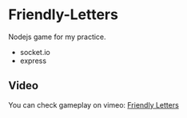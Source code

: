 # Friendly-Letters
Nodejs game for my practice.

* socket.io
* express

## Video
You can check gameplay on vimeo: [Friendly Letters](https://vimeo.com/128114003)
